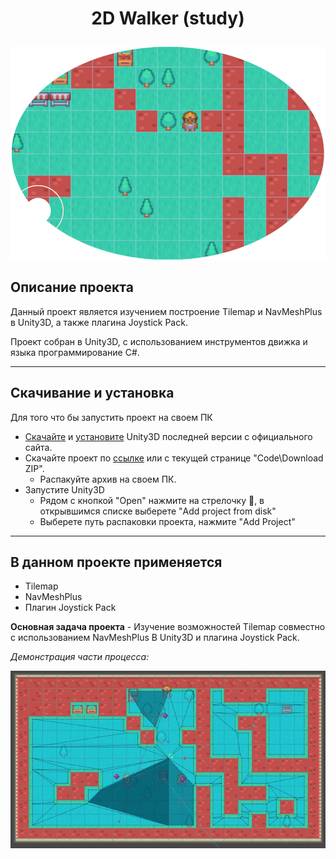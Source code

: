 # <p align="center"> 2D Walker (study)</p>

<div align="Center">
    <img src = https://github.com/iFEL1x/iFEL1x/blob/main/Resources/Screenshots/Screen(2D%20Wolker)(0).png>
</div>


## Описание проекта

Данный проект является изучением построение Tilemap и NavMeshPlus в Unity3D, а также плагина Joystick Pack.

Проект собран в Unity3D, с использованием инструментов движка и языка программирование C#.

___
## Скачивание и установка
Для того что бы запустить проект на своем ПК

* [Скачайте](https://unity3d.com/ru/get-unity/download) и [установите](https://docs.unity3d.com/2018.2/Documentation/Manual/InstallingUnity.html) Unity3D последней версии с официального сайта.
* Скачайте проект по [ссылке](https://github.com/iFEL1x/Platformer2D_Android_Demo_Level/archive/refs/heads/main.zip) или с текущей странице "Code\Download ZIP".
    + Распакуйте архив на своем ПК.
* Запустите Unity3D
    + Рядом с кнопкой "Open" нажмите на стрелочку :arrow_down_small:, в открывшимся списке выберете "Add project from disk"
    + Выберете путь распаковки проекта, нажмите "Add Project"

___
## В данном проекте применяется
* Tilemap
* NavMeshPlus
* Плагин Joystick Pack

**Основная задача проекта** - Изучение возможностей Tilemap совместно с использованием NavMeshPlus В Unity3D и плагина Joystick Pack.

*Демонстрация части процесса:*

![2D Wolker](https://github.com/iFEL1x/iFEL1x/blob/main/Resources/Image/Gif/mp4%20to%20GIF(2D%20Wolker).mp4.gif)
